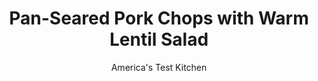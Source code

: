 ---
layout: ../../layouts/MarkdownPostLayout.astro
title: Pan-Seared Pork Chops with Warm Lentil Salad
author: America's Test Kitchen
pubDate: 2023-03-15
description: "For big flavor impact, we turned to the olive bar."
image_url: https://res.cloudinary.com/hksqkdlah/image/upload/ar_1:1,c_fill,dpr_2.0,f_auto,fl_lossy.progressive.strip_profile,g_faces:auto,q_auto:low,w_344/42439-sfs-pansearedporkchopswarmlentilsalad-10
tags: ["Main Courses","Pork","Weeknight"]
calories: 
protein: 
carbohydrates: 
fats: 
fiber: 
ingredients: ["4 (8- to 10-ounce), bone-in pork rib chops, ¾ to 1 inch thick, trimmed",", Salt and pepper","6 tablespoons, extra-virgin olive oil","1/2 cup, pitted green olives, halved","1 , shallot, minced","2 , garlic cloves, minced","2 (15-ounce) cans, lentils, rinsed","6 ounces, cherry tomatoes, quartered","1/4 cup, fresh parsley leaves"]
serves: 4
time: "30 minutes"
instructions: ["Pat pork dry with paper towels and season with salt and pepper. Heat 2 tablespoons oil in 12-inch nonstick skillet over medium-high heat until just smoking. Add pork and cook until well browned and meat registers 140 degrees, about 6 minutes per side. Transfer to platter and tent with foil.","Wipe skillet clean with paper towels. Add remaining ¼ cup oil, olives, shallot, and garlic to now-empty skillet and cook over medium heat until fragrant and garlic begins to brown, about 1 minute. Stir in lentils and 1 teaspoon salt and continue to cook until just warmed through, about 2 minutes longer. Off heat, stir in tomatoes and parsley. Serve lentil salad with pork."]
nutrition: undefined
notes: "We developed this recipe with pimento-stuffed green olives, but unstuffed green olives are fine, too."
---